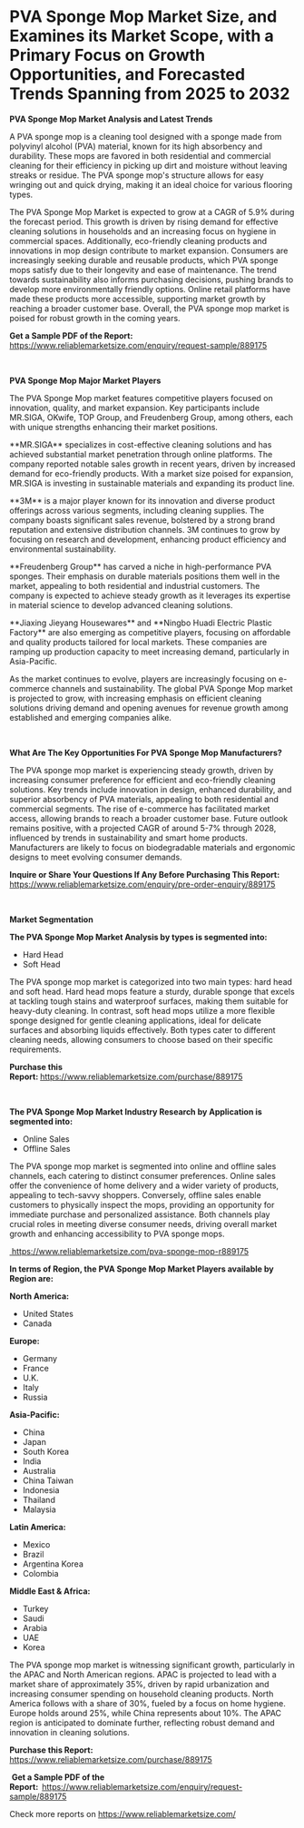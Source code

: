 <p><h1>PVA Sponge Mop Market Size, and Examines its Market Scope, with a Primary Focus on Growth Opportunities, and Forecasted Trends Spanning from 2025 to 2032</h1></p><p><strong>PVA Sponge Mop Market Analysis and Latest Trends</strong></p>
<p><p>A PVA sponge mop is a cleaning tool designed with a sponge made from polyvinyl alcohol (PVA) material, known for its high absorbency and durability. These mops are favored in both residential and commercial cleaning for their efficiency in picking up dirt and moisture without leaving streaks or residue. The PVA sponge mop's structure allows for easy wringing out and quick drying, making it an ideal choice for various flooring types.</p><p>The PVA Sponge Mop Market is expected to grow at a CAGR of 5.9% during the forecast period. This growth is driven by rising demand for effective cleaning solutions in households and an increasing focus on hygiene in commercial spaces. Additionally, eco-friendly cleaning products and innovations in mop design contribute to market expansion. Consumers are increasingly seeking durable and reusable products, which PVA sponge mops satisfy due to their longevity and ease of maintenance. The trend towards sustainability also informs purchasing decisions, pushing brands to develop more environmentally friendly options. Online retail platforms have made these products more accessible, supporting market growth by reaching a broader customer base. Overall, the PVA sponge mop market is poised for robust growth in the coming years.</p></p>
<p><strong>Get a Sample PDF of the Report:&nbsp;</strong> <a href="https://www.reliablemarketsize.com/enquiry/request-sample/889175?utm_campaign=2281&utm_medium=2&utm_source=Github&utm_content=ia&utm_term=04042025&utm_id=pva-sponge-mop">https://www.reliablemarketsize.com/enquiry/request-sample/889175</a></p>
<p>&nbsp;</p>
<p><strong>PVA Sponge Mop Major Market Players</strong></p>
<p><p>The PVA Sponge Mop market features competitive players focused on innovation, quality, and market expansion. Key participants include MR.SIGA, OKwife, TOP Group, and Freudenberg Group, among others, each with unique strengths enhancing their market positions.</p><p>**MR.SIGA** specializes in cost-effective cleaning solutions and has achieved substantial market penetration through online platforms. The company reported notable sales growth in recent years, driven by increased demand for eco-friendly products. With a market size poised for expansion, MR.SIGA is investing in sustainable materials and expanding its product line.</p><p>**3M** is a major player known for its innovation and diverse product offerings across various segments, including cleaning supplies. The company boasts significant sales revenue, bolstered by a strong brand reputation and extensive distribution channels. 3M continues to grow by focusing on research and development, enhancing product efficiency and environmental sustainability.</p><p>**Freudenberg Group** has carved a niche in high-performance PVA sponges. Their emphasis on durable materials positions them well in the market, appealing to both residential and industrial customers. The company is expected to achieve steady growth as it leverages its expertise in material science to develop advanced cleaning solutions.</p><p>**Jiaxing Jieyang Housewares** and **Ningbo Huadi Electric Plastic Factory** are also emerging as competitive players, focusing on affordable and quality products tailored for local markets. These companies are ramping up production capacity to meet increasing demand, particularly in Asia-Pacific.</p><p>As the market continues to evolve, players are increasingly focusing on e-commerce channels and sustainability. The global PVA Sponge Mop market is projected to grow, with increasing emphasis on efficient cleaning solutions driving demand and opening avenues for revenue growth among established and emerging companies alike.</p></p>
<p>&nbsp;</p>
<p><strong>What Are The Key Opportunities For PVA Sponge Mop Manufacturers?</strong></p>
<p><p>The PVA sponge mop market is experiencing steady growth, driven by increasing consumer preference for efficient and eco-friendly cleaning solutions. Key trends include innovation in design, enhanced durability, and superior absorbency of PVA materials, appealing to both residential and commercial segments. The rise of e-commerce has facilitated market access, allowing brands to reach a broader customer base. Future outlook remains positive, with a projected CAGR of around 5-7% through 2028, influenced by trends in sustainability and smart home products. Manufacturers are likely to focus on biodegradable materials and ergonomic designs to meet evolving consumer demands.</p></p>
<p><strong>Inquire or Share Your Questions If Any Before Purchasing This Report:</strong> <a href="https://www.reliablemarketsize.com/enquiry/pre-order-enquiry/889175?utm_campaign=2281&utm_medium=2&utm_source=Github&utm_content=ia&utm_term=04042025&utm_id=pva-sponge-mop">https://www.reliablemarketsize.com/enquiry/pre-order-enquiry/889175</a></p>
<p>&nbsp;</p>
<p><strong>Market Segmentation</strong></p>
<p><strong>The PVA Sponge Mop Market Analysis by types is segmented into:</strong></p>
<p><ul><li>Hard Head</li><li>Soft Head</li></ul></p>
<p><p>The PVA sponge mop market is categorized into two main types: hard head and soft head. Hard head mops feature a sturdy, durable sponge that excels at tackling tough stains and waterproof surfaces, making them suitable for heavy-duty cleaning. In contrast, soft head mops utilize a more flexible sponge designed for gentle cleaning applications, ideal for delicate surfaces and absorbing liquids effectively. Both types cater to different cleaning needs, allowing consumers to choose based on their specific requirements.</p></p>
<p><strong>Purchase this Report:&nbsp;</strong><a href="https://www.reliablemarketsize.com/purchase/889175?utm_campaign=2281&utm_medium=2&utm_source=Github&utm_content=ia&utm_term=04042025&utm_id=pva-sponge-mop">https://www.reliablemarketsize.com/purchase/889175</a></p>
<p>&nbsp;</p>
<p><strong>The PVA Sponge Mop Market Industry Research by Application is segmented into:</strong></p>
<p><ul><li>Online Sales</li><li>Offline Sales</li></ul></p>
<p><p>The PVA sponge mop market is segmented into online and offline sales channels, each catering to distinct consumer preferences. Online sales offer the convenience of home delivery and a wider variety of products, appealing to tech-savvy shoppers. Conversely, offline sales enable customers to physically inspect the mops, providing an opportunity for immediate purchase and personalized assistance. Both channels play crucial roles in meeting diverse consumer needs, driving overall market growth and enhancing accessibility to PVA sponge mops.</p></p>
<p><a href="https://www.reliablemarketsize.com/pva-sponge-mop-r889175?utm_campaign=2281&utm_medium=2&utm_source=Github&utm_content=ia&utm_term=04042025&utm_id=pva-sponge-mop">&nbsp;https://www.reliablemarketsize.com/pva-sponge-mop-r889175</a></p>
<p><strong>In terms of Region, the PVA Sponge Mop Market Players available by Region are:</strong></p>
<p>
    <p> <strong> North America: </strong>
        <ul>
            <li>United States</li>
            <li>Canada</li>
        </ul>
        </p> 
    <p> <strong> Europe: </strong>
        <ul>
            <li>Germany</li>
            <li>France</li>
            <li>U.K.</li>
            <li>Italy</li>
            <li>Russia</li>
        </ul>
        </p> 
    <p> <strong> Asia-Pacific: </strong>
        <ul>
            <li>China</li>
            <li>Japan</li>
            <li>South Korea</li>
            <li>India</li>
            <li>Australia</li>
            <li>China Taiwan</li>
            <li>Indonesia</li>
            <li>Thailand</li>
            <li>Malaysia</li>
        </ul>
        </p> 
    <p> <strong> Latin America: </strong>
        <ul>
            <li>Mexico</li>
            <li>Brazil</li>
            <li>Argentina Korea</li>
            <li>Colombia</li>
        </ul>
        </p> 
    <p> <strong> Middle East & Africa: </strong>
        <ul>
            <li>Turkey</li>
            <li>Saudi</li>
            <li>Arabia</li>
            <li>UAE</li>
            <li>Korea</li>
        </ul>
    </p>
    </p>
<p><p>The PVA sponge mop market is witnessing significant growth, particularly in the APAC and North American regions. APAC is projected to lead with a market share of approximately 35%, driven by rapid urbanization and increasing consumer spending on household cleaning products. North America follows with a share of 30%, fueled by a focus on home hygiene. Europe holds around 25%, while China represents about 10%. The APAC region is anticipated to dominate further, reflecting robust demand and innovation in cleaning solutions.</p></p>
<p><strong>Purchase this Report: </strong><a href="https://www.reliablemarketsize.com/purchase/889175?utm_campaign=2281&utm_medium=2&utm_source=Github&utm_content=ia&utm_term=04042025&utm_id=pva-sponge-mop">https://www.reliablemarketsize.com/purchase/889175</a></p>
<p>&nbsp;<strong>Get a Sample PDF of the Report:&nbsp;&nbsp;</strong><a href="https://www.reliablemarketsize.com/enquiry/request-sample/889175?utm_campaign=2281&utm_medium=2&utm_source=Github&utm_content=ia&utm_term=04042025&utm_id=pva-sponge-mop">https://www.reliablemarketsize.com/enquiry/request-sample/889175</a></p>
<p><strong></strong></p>
<p>Check more reports on <a href="https://www.reliablemarketsize.com/?utm_campaign=2281&utm_medium=2&utm_source=Github&utm_content=ia&utm_term=04042025&utm_id=pva-sponge-mop">https://www.reliablemarketsize.com/</a></p>
